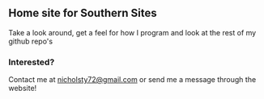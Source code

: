 ## Home site for Southern Sites

Take a look around, get a feel for how I program and look at the rest of my github repo's

### Interested?

Contact me at nicholsty72@gmail.com or send me a message through the website!
